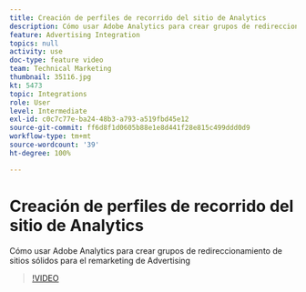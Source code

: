 ```yaml
---
title: Creación de perfiles de recorrido del sitio de Analytics
description: Cómo usar Adobe Analytics para crear grupos de redireccionamiento de sitios sólidos para el remarketing de Advertising Cloud.
feature: Advertising Integration
topics: null
activity: use
doc-type: feature video
team: Technical Marketing
thumbnail: 35116.jpg
kt: 5473
topic: Integrations
role: User
level: Intermediate
exl-id: c0c7c77e-ba24-48b3-a793-a519fbd45e12
source-git-commit: ff6d8f1d0605b88e1e8d441f28e815c499ddd0d9
workflow-type: tm+mt
source-wordcount: '39'
ht-degree: 100%

---
```


# Creación de perfiles de recorrido del sitio de Analytics

Cómo usar Adobe Analytics para crear grupos de redireccionamiento de sitios sólidos para el remarketing de Advertising 

>[!VIDEO](https://video.tv.adobe.com/v/35116/?quality=12&learn=on)
